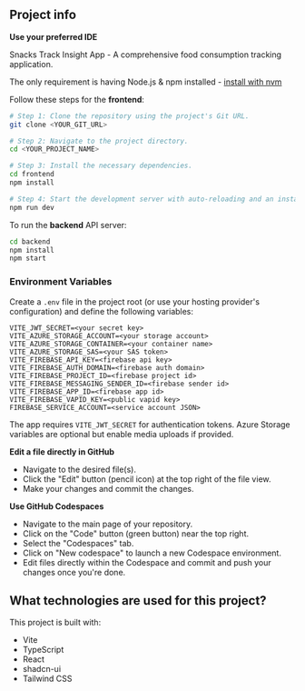 

## Project info

**Use your preferred IDE**

Snacks Track Insight App - A comprehensive food consumption tracking application.

The only requirement is having Node.js & npm installed - [install with nvm](https://github.com/nvm-sh/nvm#installing-and-updating)

Follow these steps for the **frontend**:

```sh
# Step 1: Clone the repository using the project's Git URL.
git clone <YOUR_GIT_URL>

# Step 2: Navigate to the project directory.
cd <YOUR_PROJECT_NAME>

# Step 3: Install the necessary dependencies.
cd frontend
npm install

# Step 4: Start the development server with auto-reloading and an instant preview.
npm run dev
```

To run the **backend** API server:

```sh
cd backend
npm install
npm start
```

### Environment Variables

Create a `.env` file in the project root (or use your hosting provider's configuration) and define the following variables:

```
VITE_JWT_SECRET=<your secret key>
VITE_AZURE_STORAGE_ACCOUNT=<your storage account>
VITE_AZURE_STORAGE_CONTAINER=<your container name>
VITE_AZURE_STORAGE_SAS=<your SAS token>
VITE_FIREBASE_API_KEY=<firebase api key>
VITE_FIREBASE_AUTH_DOMAIN=<firebase auth domain>
VITE_FIREBASE_PROJECT_ID=<firebase project id>
VITE_FIREBASE_MESSAGING_SENDER_ID=<firebase sender id>
VITE_FIREBASE_APP_ID=<firebase app id>
VITE_FIREBASE_VAPID_KEY=<public vapid key>
FIREBASE_SERVICE_ACCOUNT=<service account JSON>
```

The app requires `VITE_JWT_SECRET` for authentication tokens. Azure Storage variables are optional but enable media uploads if provided.

**Edit a file directly in GitHub**

- Navigate to the desired file(s).
- Click the "Edit" button (pencil icon) at the top right of the file view.
- Make your changes and commit the changes.

**Use GitHub Codespaces**

- Navigate to the main page of your repository.
- Click on the "Code" button (green button) near the top right.
- Select the "Codespaces" tab.
- Click on "New codespace" to launch a new Codespace environment.
- Edit files directly within the Codespace and commit and push your changes once you're done.

## What technologies are used for this project?

This project is built with:

- Vite
- TypeScript
- React
- shadcn-ui
- Tailwind CSS

